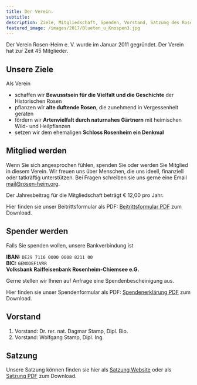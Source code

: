 ```yaml
---
title: Der Verein.
subtitle: 
description: Ziele, Mitgliedschaft, Spenden, Vorstand, Satzung des Rosen-Heim e.V und des Rosengartens am Schloßberg.
featured_image: /images/2017/Blueten_u_Knospen3.jpg
---
```


Der Verein Rosen-Heim e. V. wurde im Januar 2011 gegründet. Der Verein hat zur Zeit 45 Mitglieder.

## Unsere Ziele

Als Verein
  * schaffen wir **Bewusstsein für die Vielfalt und die Geschichte** der Historischen Rosen
  * pflanzen wir **alte duftende Rosen**, die zunehmend in Vergessenheit geraten
  * fördern wir **Artenvielfalt durch naturnahes Gärtnern** mit heimischen Wild- und Heilpflanzen
  * setzen wir dem ehemaligen **Schloss Rosenheim ein Denkmal**

## Mitglied werden

Wenn Sie sich angesprochen fühlen, spenden Sie oder werden Sie Mitglied in diesem Verein. Wir freuen uns über Menschen, die uns ideell, finanziell oder tatkräftig unterstützen.
Bei Fragen schreiben sie uns gerne eine Email [mail@rosen-heim.org](mailto:rosen-heim.org).

Der Jahresbeitrag für die Mitgliedschaft beträgt € 12,00 pro Jahr.

Hier finden sie unser Beitrittsformular als PDF: [Beitrittsformular PDF]({{site.url}}/downloads/beitrittsformular.pdf) zum Download.

## Spender werden

Falls Sie spenden wollen, unsere Bankverbindung ist

**IBAN:** `DE29 7116 0000 0008 8211 00`\
**BIC:** `GENODEF1VRR`\
**Volksbank Raiffeisenbank Rosenheim-Chiemsee e.G.**

Gerne stellen wir Ihnen auf Anfrage eine Spendenbescheinigung aus.


Hier finden sie unser Spendenformular als PDF: [Spendenerklärung PDF]({{site.url}}/downloads/spendenerklaerung.pdf) zum Download.

## Vorstand

1. Vorstand: Dr. rer. nat. Dagmar Stamp, Dipl. Bio.
2. Vorstand: Wolfgang Stamp, Dipl. Ing.

## Satzung
Unsere Satzung können finden sie hier als
[Satzung Website]({{site.baseurl}}/satzung)
oder als [Satzung PDF]({{site.url}}/downloads/satzung-rosen-heim-ev.pdf) zum Download.

